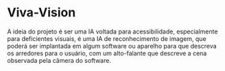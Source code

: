 # Viva-Vision
A ideia do projeto é ser uma IA voltada para acessibilidade, especialmente para deficientes visuais, é uma IA de reconhecimento de imagem, que poderá ser implantada em algum software ou aparelho para que descreva os arredores para o usuário, com um alto-falante que descreve a cena observada pela câmera do software. 
